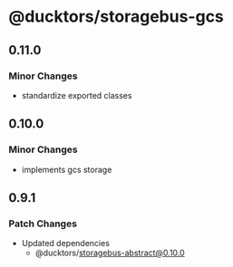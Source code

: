 # @ducktors/storagebus-gcs

## 0.11.0

### Minor Changes

- standardize exported classes

## 0.10.0

### Minor Changes

- implements gcs storage

## 0.9.1

### Patch Changes

- Updated dependencies
  - @ducktors/storagebus-abstract@0.10.0
